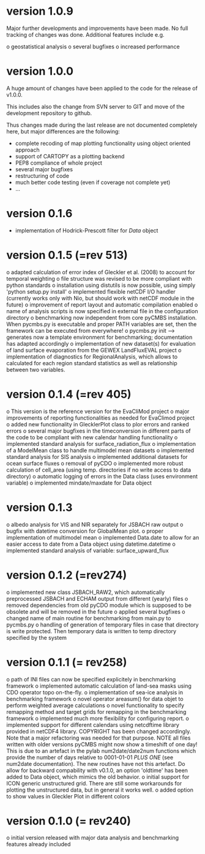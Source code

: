 version 1.0.9
=============
Major further developments and improvements have been made. No full tracking of changes was done. Additional features include e.g.

o geostatistical analysis
o several bugfixes
o increased performance

version 1.0.0
=============
A huge amount of changes have been applied to the code for the release of v1.0.0.

This includes also the change from SVN server to GIT and move of the development
repository to github.

Thus changes made during the last release are not documented completely here, but major differences are the following:
* complete recoding of map plotting functionality using object oriented
  approach
* support of CARTOPY as a plotting backend
* PEP8 compliance of whole project
* several major bugfixes
* restructuring of code
* much better code testing (even if coverage not complete yet)
* ...


version 0.1.6
=============
* implementation of Hodrick-Prescott filter for *Data* object

version 0.1.5 (=rev 513)
========================
o adapted calculation of error index of Gleckler et al. (2008) to account for temporal weighting
o file structure was revised to be more compliant with python standards
o installation using distutils is now possible, using simply 'python setup.py install'
o implemented flexible netCDF I/O handler (currently works only with Nio, but should work with netCDF module in the future)
o improvement of report layout and automatic compilation enabled
o name of analysis scripts is now specified in external file in the configuration directory
o benchmarking now independent from core pyCMBS installation. When pycmbs.py is executable and proper PATH variables are set, then the framework can be executed from everywhere!
o pycmbs.py init --> generates now a template environment for benchmarking; documentation has adapted accordingly
o implementation of new dataset(s) for evaluation of land surface evaporation from the GEWEX LandFluxEVAL project
o implementation of diagnostics for RegionalAnalysis, which allows to calculated for each region standard statistics as well as relationship between two variables.

version 0.1.4 (=rev 405)
========================
o This version is the reference version for the EvaCliMod project
o major improvements of reporting functionalities as needed for EvaClimod project
o added new functionality in GlecklerPlot class to plor errors and ranked errors
o several major bugfixes in the timeconversion in different parts of the code to be compliant with new calendar handling functionality
o implemented standard analysis for surface_radiation_flux
o implementation of a ModelMean class to handle multimodel mean datasets
o implemented standard analysis for SIS analysis
o implemented additional datasets for ocean surface fluxes
o removal of pyCDO
o implemented more robust calculation of cell_area (using temp. directories if no write access to data directory)
o automatic logging of errors in the Data class (uses environment variable)
o implemented mindate/maxdate for Data object

version 0.1.3
=============
o albedo analysis for VIS and NIR separately for JSBACH raw output
o bugfix with datetime conversion for GlobalMean plot.
o proper implementation of multimodel mean
o implemented Data.date to allow for an easier access to date from a Data object using datetime.datetime
o implemented standard analysis of variable: surface_upward_flux

version 0.1.2 (=rev274)
=======================
o implemented new class JSBACH_RAW2, which automatically preprocessed JSBACH and ECHAM output from different (yearly) files
o removed dependencies from old pyCDO module which is supposed to be obsolete and will be removed in the future
o applied several bugfixes
o changed name of main routine for benchmarking from main.py to pycmbs.py
o handling of generation of temporary files in case that directory is write protected. Then temporary data is written to temp directory specified by the system

version 0.1.1 (= rev258)
========================
o path of INI files can now be specified explicitely in benchmarking framework
o implemented automatic calculation of land-sea masks using CDO operator topo on-the-fly.
o implementation of sea-ice analysis in benchmarking framework
o novel operator areasum() for data objet to perform weighted average calculations
o novel functionality to specify remapping method and target grids for remapping in the benchmarking framework
o implemented much more flexibility for configuring report.
o implemented support for different calendars using netcdftime library provided in netCDF4 library. COPYRIGHT has been
  changed accordingly. Note that a major refactoring was needed for that purpose.
  NOTE all files written with older versions pyCMBS might now show a timeshift of one day! This is due to
  an artefact in the pylab num2date/date2num functions which provide the number of days relative to 0001-01-01 *PLUS ONE*
  (see num2date documentation). The new routines have not this artefact.
  Do allow for backward compability with v0.1.0, an option 'oldtime' has been added to Data object, which mimics the old
  behavior.
o initial support for ICON generic unstructured grid. There are still some workarounds for plotting the unstructured data,
  but in general it works well.
o added option to show values in Gleckler Plot in different colors

version 0.1.0 (= rev240)
========================
o initial version released with major data analysis and benchmarking features already included
